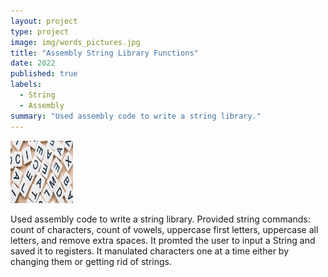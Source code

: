 ```yaml
---
layout: project
type: project
image: img/words_pictures.jpg
title: "Assembly String Library Functions"
date: 2022
published: true
labels:
  - String
  - Assembly
summary: "Used assembly code to write a string library."
---
```


<img class="img-fluid" src="../img/words_pictures.jpg" width="100" height="100">

Used assembly code to write a string library. Provided string commands: count of characters, count of vowels, uppercase first letters, uppercase all letters, and remove extra spaces. 
It promted the user to input a String and saved it to registers. It manulated characters one at a time either by changing them or getting rid of strings.
